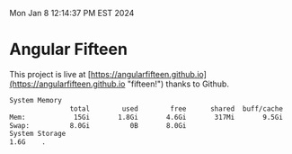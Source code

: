 Mon Jan  8 12:14:37 PM EST 2024

# Angular Fifteen


This project is live at [https://angularfifteen.github.io](https://angularfifteen.github.io "fifteen!") thanks to Github.

```bash
System Memory
               total        used        free      shared  buff/cache   available
Mem:            15Gi       1.8Gi       4.6Gi       317Mi       9.5Gi        13Gi
Swap:          8.0Gi          0B       8.0Gi
System Storage
1.6G	.
```
```bash
